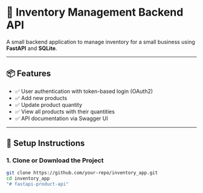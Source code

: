 # 🧾 Inventory Management Backend API

A small backend application to manage inventory for a small business using **FastAPI** and **SQLite**.

---

## 📦 Features

- ✅ User authentication with token-based login (OAuth2)
- ✅ Add new products
- ✅ Update product quantity
- ✅ View all products with their quantities
- ✅ API documentation via Swagger UI

---

## 🚀 Setup Instructions

### 1. Clone or Download the Project

```bash
git clone https://github.com/your-repo/inventory_app.git
cd inventory_app
"# fastapi-product-api" 
